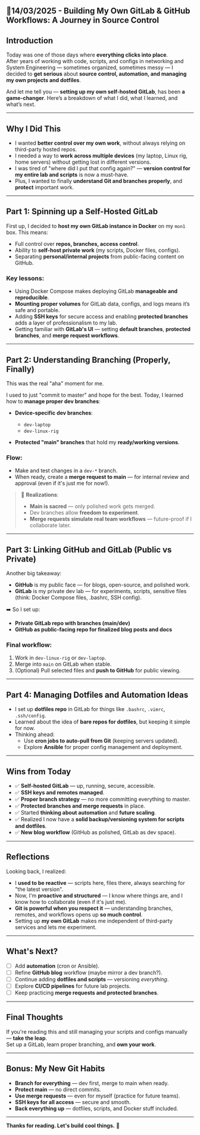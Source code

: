## 🚀14/03/2025 - Building My Own GitLab & GitHub Workflows: A Journey in Source Control

## **Introduction**

Today was one of those days where **everything clicks into place**.  
After years of working with code, scripts, and configs in networking and System Engineering — sometimes organized, sometimes messy — I decided to **get serious** about **source control, automation, and managing my own projects and dotfiles**.

And let me tell you — **setting up my own self-hosted GitLab**, has been **a game-changer**. Here’s a breakdown of what I did, what I learned, and what’s next.

---

## **Why I Did This**

- I wanted **better control over my own work**, without always relying on third-party hosted repos.
- I needed a way to **work across multiple devices** (my laptop, Linux rig, home servers) without getting lost in different versions.
- I was tired of "where did I put that config again?" — **version control for my entire lab and scripts** is now a must-have.
- Plus, I wanted to finally **understand Git and branches properly**, and **protect** important work.

---

## **Part 1: Spinning up a Self-Hosted GitLab**

First up, I decided to **host my own GitLab instance in Docker** on my `mon1` box. This means:
- Full control over **repos, branches, access control**.
- Ability to **self-host private work** (my scripts, Docker files, configs).
- Separating **personal/internal projects** from public-facing content on GitHub.

### **Key lessons:**

- Using Docker Compose makes deploying GitLab **manageable and reproducible**.
- **Mounting proper volumes** for GitLab data, configs, and logs means it’s safe and portable.
- Adding **SSH keys** for secure access and enabling **protected branches** adds a layer of professionalism to my lab.
- Getting familiar with **GitLab's UI** — setting **default branches**, **protected branches**, and **merge request workflows**.

---

## **Part 2: Understanding Branching (Properly, Finally)**

This was the real "aha" moment for me.

I used to just "commit to master" and hope for the best. Today, I learned how to **manage proper dev branches**:

- **Device-specific dev branches**:  
  - `dev-laptop`  
  - `dev-linux-rig`  

- **Protected "main" branches** that hold my **ready/working versions**.

### **Flow**:

- Make and test changes in a `dev-*` branch.
- When ready, create a **merge request to main** — for internal review and approval (even if it's just me for now!).

> 🌟 **Realizations**:
> - **Main is sacred** — only polished work gets merged.
> - Dev branches allow **freedom to experiment**.
> - **Merge requests simulate real team workflows** — future-proof if I collaborate later.

---

## **Part 3: Linking GitHub and GitLab (Public vs Private)**

Another big takeaway:  
- **GitHub** is my public face — for blogs, open-source, and polished work.
- **GitLab** is my private dev lab — for experiments, scripts, sensitive files (think: Docker Compose files, .bashrc, SSH config).

➡️ So I set up:
- **Private GitLab repo with branches (main/dev)**
- **GitHub as public-facing repo for finalized blog posts and docs**

### **Final workflow:**

1. Work in `dev-linux-rig` or `dev-laptop`.
2. Merge into `main` on GitLab when stable.
3. (Optional) Pull selected files and **push to GitHub** for public viewing.

---

## **Part 4: Managing Dotfiles and Automation Ideas**

- I set up **dotfiles repo** in GitLab for things like `.bashrc`, `.vimrc`, `.ssh/config`.
- Learned about the idea of **bare repos for dotfiles**, but keeping it simple for now.
- Thinking ahead:  
  - Use **cron jobs to auto-pull from Git** (keeping servers updated).
  - Explore **Ansible** for proper config management and deployment.

---

## **Wins from Today**

- ✅ **Self-hosted GitLab** — up, running, secure, accessible.
- ✅ **SSH keys and remotes managed**.
- ✅ **Proper branch strategy** — no more committing everything to master.
- ✅ **Protected branches and merge requests** in place.
- ✅ Started **thinking about automation** and **future scaling**.
- ✅ Realized I now have a **solid backup/versioning system for scripts and dotfiles**.
- ✅ **New blog workflow** (GitHub as polished, GitLab as dev space).

---

## **Reflections**

Looking back, I realized:

- I **used to be reactive** — scripts here, files there, always searching for "the latest version".
- Now, I'm **proactive and structured** — I know where things are, and I know how to collaborate (even if it's just me).
- **Git is powerful when you respect it** — understanding branches, remotes, and workflows opens up **so much control**.
- Setting up **my own GitLab** makes me independent of third-party services and lets me experiment.

---

## **What's Next?**

- [ ] Add **automation** (cron or Ansible).
- [ ] Refine **GitHub blog** workflow (maybe mirror a dev branch?).
- [ ] Continue adding **dotfiles and scripts** — versioning *everything*.
- [ ] Explore **CI/CD pipelines** for future lab projects.
- [ ] Keep practicing **merge requests and protected branches**.

---

## **Final Thoughts**

If you're reading this and still managing your scripts and configs manually — **take the leap**.  
Set up a GitLab, learn proper branching, and **own your work**.

---

## **Bonus**: My New Git Habits

- **Branch for everything** — dev first, merge to main when ready.
- **Protect main** — no direct commits.
- **Use merge requests** — even for myself (practice for future teams).
- **SSH keys for all access** — secure and smooth.
- **Back everything up** — dotfiles, scripts, and Docker stuff included.

---

**Thanks for reading. Let's build cool things.** 🚀
